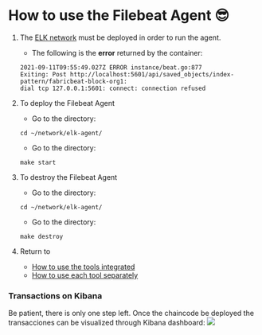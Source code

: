 # How to use the Filebeat Agent 😎

1. The [ELK network](https://github.com/sfl0r3nz05/NLP-DLT/blob/sentencelvl/documentation/elk-network-use.md) must be deployed in order to run the agent.

    - The following is the **error** returned by the container:

    ```
    2021-09-11T09:55:49.027Z ERROR instance/beat.go:877 
    Exiting: Post http://localhost:5601/api/saved_objects/index-pattern/fabricbeat-block-org1: 
    dial tcp 127.0.0.1:5601: connect: connection refused
    ```

2. To deploy the Filebeat Agent
    *   Go to the directory:
    ```
    cd ~/network/elk-agent/
    ```
    *   Go to the directory:
    ```
    make start
    ```

3. To destroy the Filebeat Agent
    *   Go to the directory:
    ```
    cd ~/network/elk-agent/
    ```
    *   Go to the directory:
    ```
    make destroy
    ```

4. Return to
    - [How to use the tools integrated](https://github.com/sfl0r3nz05/NLP-DLT/tree/sentencelvl#how-to-use-the-tools-integrated-)
    - [How to use each tool separately](https://github.com/sfl0r3nz05/NLP-DLT/tree/sentencelvl#how-to-use-each-tool-separately-)

### Transactions on Kibana
Be patient, there is only one step left. Once the chaincode be deployed the transacciones can be visualized through Kibana dashboard:
<img src="https://github.com/sfl0r3nz05/NLP-DLT/blob/sentencelvl/documentation/images/Kibana.png">